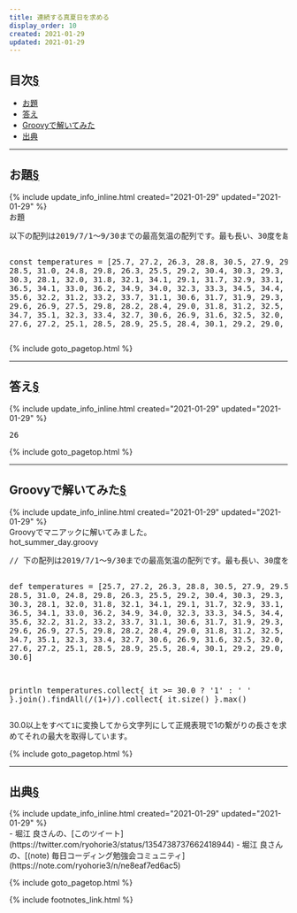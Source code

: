 ```yaml
---
title: 連続する真夏日を求める
display_order: 10
created: 2021-01-29
updated: 2021-01-29
---
```


## <a name="index">目次</a><a class="heading-anchor-permalink" href="#目次">§</a>

<ul id="index_ul">
<li><a href="#problem">お題</a></li>
<li><a href="#answer">答え</a></li>
<li><a href="#by_groovy">Groovyで解いてみた</a></li>
<li><a href="#reference">出典</a></li>
</ul>

* * *
## <a name="problem">お題</a><a class="heading-anchor-permalink" href="#problem">§</a>
<div class="chapter-updated">{% include update_info_inline.html created="2021-01-29" updated="2021-01-29" %}</div>
<div class="code-box">
<div class="title">お題</div>
<pre>
以下の配列は2019/7/1〜9/30までの最高気温の配列です。最も長い、30度を越えた連続日数を求めるプログラムを作成せよ

const temperatures = [25.7, 27.2, 26.3, 28.8, 30.5, 27.9, 29.5, 28.6, 28.5, 31.0, 24.8, 29.8, 26.3, 25.5, 29.2, 30.4, 30.3, 29.3, 26.3, 29.9, 30.3, 28.1, 32.0, 31.8, 32.1, 34.1, 29.1, 31.7, 32.9, 33.1, 34.8, 35.2, 36.5, 34.1, 33.0, 36.2, 34.9, 34.0, 32.3, 33.3, 34.5, 34.4, 36.7, 36.6, 35.6, 32.2, 31.2, 33.2, 33.7, 31.1, 30.6, 31.7, 31.9, 29.3, 28.9, 30.5, 29.6, 26.9, 27.5, 29.8, 28.2, 28.4, 29.0, 31.8, 31.2, 32.5, 33.2, 33.7, 34.7, 35.1, 32.3, 33.4, 32.7, 30.6, 26.9, 31.6, 32.5, 32.0, 31.9, 30.7, 27.6, 27.2, 25.1, 28.5, 28.9, 25.5, 28.4, 30.1, 29.2, 29.0, 29.9, 30.6]
</pre>
</div>

{% include goto_pagetop.html %}

* * *
## <a name="answer">答え</a><a class="heading-anchor-permalink" href="#answer">§</a>
<div class="chapter-updated">{% include update_info_inline.html created="2021-01-29" updated="2021-01-29" %}</div>
<div class="code-box-output no-title">
<pre>
26
</pre>
</div>

{% include goto_pagetop.html %}

* * *
## <a name="by_groovy">Groovyで解いてみた</a><a class="heading-anchor-permalink" href="#by_groovy">§</a>
<div class="chapter-updated">{% include update_info_inline.html created="2021-01-29" updated="2021-01-29" %}</div>
Groovyでマニアックに解いてみました。

<div class="code-box">
<div class="title">hot_summer_day.groovy</div>
<pre>
// 下の配列は2019/7/1〜9/30までの最高気温の配列です。最も長い、30度を越えた連続日数を求めるプログラムを作成せよ

def temperatures = [25.7, 27.2, 26.3, 28.8, 30.5, 27.9, 29.5, 28.6, 28.5, 31.0, 24.8, 29.8, 26.3, 25.5, 29.2, 30.4, 30.3, 29.3, 26.3, 29.9, 30.3, 28.1, 32.0, 31.8, 32.1, 34.1, 29.1, 31.7, 32.9, 33.1, 34.8, 35.2, 36.5, 34.1, 33.0, 36.2, 34.9, 34.0, 32.3, 33.3, 34.5, 34.4, 36.7, 36.6, 35.6, 32.2, 31.2, 33.2, 33.7, 31.1, 30.6, 31.7, 31.9, 29.3, 28.9, 30.5, 29.6, 26.9, 27.5, 29.8, 28.2, 28.4, 29.0, 31.8, 31.2, 32.5, 33.2, 33.7, 34.7, 35.1, 32.3, 33.4, 32.7, 30.6, 26.9, 31.6, 32.5, 32.0, 31.9, 30.7, 27.6, 27.2, 25.1, 28.5, 28.9, 25.5, 28.4, 30.1, 29.2, 29.0, 29.9, 30.6]

println temperatures.collect{ it >= 30.0 ? '1' : ' ' }.join().findAll(/(1+)/).collect{ it.size() }.max()
</pre>
</div>

30.0以上をすべて`1`に変換してから文字列にして正規表現で1の繋がりの長さを求めてそれの最大を取得しています。

{% include goto_pagetop.html %}

* * *
## <a name="reference">出典</a><a class="heading-anchor-permalink" href="#reference">§</a>
<div class="chapter-updated">{% include update_info_inline.html created="2021-01-29" updated="2021-01-29" %}</div>
- 堀江 良さんの、[このツイート](https://twitter.com/ryohorie3/status/1354738737662418944)
- 堀江 良さんの、[(note) 毎日コーディング勉強会コミュニティ](https://note.com/ryohorie3/n/ne8eaf7ed6ac5)

{% include goto_pagetop.html %}

{% include footnotes_link.html %}
